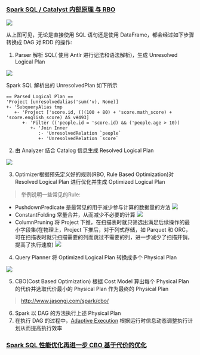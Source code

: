### [Spark SQL / Catalyst 内部原理 与 RBO](http://www.jasongj.com/spark/rbo/)

![](http://www.jasongj.com/img/spark/spark2_rbo/spark_sql.png)

从上图可见，无论是直接使用 SQL 语句还是使用 DataFrame，都会经过如下步骤转换成 DAG 对 RDD 的操作:

1. Parser 解析 SQL( 使用 Antlr 进行记法和语法解析)，生成 Unresolved Logical Plan

![](http://www.jasongj.com/img/spark/spark2_rbo/spark_sql_parser.png)

Spark SQL 解析出的 UnresolvedPlan 如下所示
```
== Parsed Logical Plan ==
'Project [unresolvedalias('sum('v), None)]
+- 'SubqueryAlias tmp
   +- 'Project ['score.id, (((100 + 80) + 'score.math_score) + 'score.english_score) AS v#493]
      +- 'Filter (('people.id = 'score.id) && ('people.age > 10))
         +- 'Join Inner
            :- 'UnresolvedRelation `people`
            +- 'UnresolvedRelation `score`
```

2. 由 Analyzer 结合 Catalog 信息生成 Resolved Logical Plan

![](http://www.jasongj.com/img/spark/spark2_rbo/spark_sql_analyzer.png)

3. Optimizer根据预先定义好的规则(RBO, Rule Based Optimization)对 Resolved Logical Plan 进行优化并生成 Optimized Logical Plan

> 举例说明一些常见的Rule:

- PushdownPredicate 是最常见的用于减少参与计算的数据量的方法
  ![](http://www.jasongj.com/img/spark/spark2_rbo/spark_sql_predicate_pushdown.png)
- ConstantFolding 常量合并，从而减少不必要的计算
  ![](http://www.jasongj.com/img/spark/spark2_rbo/spark_sql_constant_folding.png)
- ColumnPruning 将 Project 下推，在扫描表时就只筛选出满足后续操作的最小字段集(在物理上，Project 下推后，对于列式存储，如 Parquet 和 ORC，可在扫描表时就只扫描需要的列而跳过不需要的列，进一步减少了扫描开销，提高了执行速度)
  ![](http://www.jasongj.com/img/spark/spark2_rbo/spark_sql_column_pruning.png)
  
4. Query Planner 将 Optimized Logical Plan 转换成多个 Physical Plan

![](http://www.jasongj.com/img/spark/spark2_rbo/spark_sql_physical_plan.png)

5. CBO(Cost Based Optimization) 根据 Cost Model 算出每个 Physical Plan 的代价并选取代价最小的 Physical Plan 作为最终的 Physical Plan
> http://www.jasongj.com/spark/cbo/

6. Spark 以 DAG 的方法执行上述 Physical Plan
7. 在执行 DAG 的过程中，[Adaptive Execution](https://github.com/genghuiluo/Eat-Your-Own-Dog-Food/blob/master/ARTS/article/SparkSQL-AdaptiveExecution.md) 根据运行时信息动态调整执行计划从而提高执行效率


### [Spark SQL 性能优化再进一步 CBO 基于代价的优化](http://www.jasongj.com/spark/cbo/)
